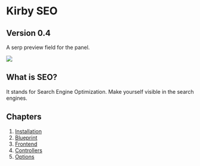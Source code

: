# Kirby SEO

## Version 0.4

A serp preview field for the panel.

![](https://raw.githubusercontent.com/jenstornell/kirby-seo/master/preview3.gif)

## What is SEO?

It stands for Search Engine Optimization. Make yourself visible in the search engines.

## Chapters

1. [Installation](https://github.com/jenstornell/kirby-seo/blob/master/INSTALL.md)
1. [Blueprint](https://github.com/jenstornell/kirby-seo/blob/master/BLUEPRINT.md)
1. [Frontend](https://github.com/jenstornell/kirby-seo/blob/master/FRONTEND.md)
1. [Controllers](https://github.com/jenstornell/kirby-seo/blob/master/CONTROLLERS.md)
1. [Options](https://github.com/jenstornell/kirby-seo/blob/master/OPTIONS.md)
